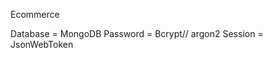Ecommerce

Database =  MongoDB
Password = Bcrypt// argon2
Session = JsonWebToken


<!-- const { PORT } = process.env;

async function onListening() {
  responseLogger(module).info(`Listening on port ${PORT}`);
  console.log(`Listening on port ${PORT}`);
} -->

<!-- const mongoose = require('mongoose');
const MSSQL = require('mssql');
const { mongo } = require('../config');

exports.connectionUrl = mongo.uri;

/**
 * Creates the MongoDB connection
 *
 * @param {String} url the connection string
 */
mongoose.promise = global.promise;

exports.MongoDB = async () => {
  try {
    await mongoose.connect(this.connectionUrl, {
      keepAlive: true,
      useNewUrlParser: true,
      useUnifiedTopology: true,
      // reconnectTries: Number.MAX_VALUE,
      // reconnectInterval: 500
    });
    console.log('MongoDB connection successful!'); // Use log here
  } catch (error) {
    // Log error
    // console.log(error)
    console.log('MongoDB connection unsuccessful, retry after 5 seconds.');
    setTimeout(this.MongoDB, 5000);
  }
}; -->
